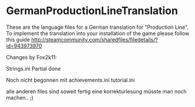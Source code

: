 # GermanProductionLineTranslation

These are the language files for a German translation for "Production Line". To implement the translation into your installation of the game please follow this guide http://steamcommunity.com/sharedfiles/filedetails/?id=943973970

Changes by Fox2k11:

Strings.ini Partial done

Noch nicht begonnen mit achievements.ini tutorial.ini

alle anderen files sind soweit fertig  eine korrekturlesung müsste man noch machen.. ;) 
